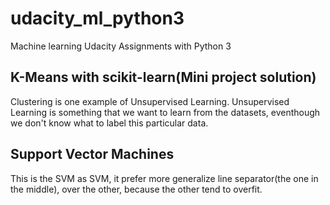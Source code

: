 # udacity_ml_python3
Machine learning Udacity Assignments with Python 3 
## K-Means with scikit-learn(Mini project solution)
Clustering is one example of Unsupervised Learning. Unsupervised Learning is something that we want to learn from the datasets, eventhough we don't know what to label this particular data. 
## Support Vector Machines
This is the SVM
  as SVM, it prefer more generalize line separator(the one in the middle), over the other, because the other tend to overfit.
